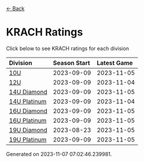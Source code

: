 [<- Back](../readme.md)
# KRACH Ratings
Click below to see KRACH ratings for each division

| Division | Season Start | Latest Game |
| :-- | :-- | :-- |
| [10U](10U-ratings.md) | 2023-09-09 | 2023-11-05 |
| [12U](12U-ratings.md) | 2023-09-09 | 2023-11-04 |
| [14U Diamond](14U-Diamond-ratings.md) | 2023-09-09 | 2023-11-05 |
| [14U Platinum](14U-Platinum-ratings.md) | 2023-09-09 | 2023-11-04 |
| [16U Diamond](16U-Diamond-ratings.md) | 2023-09-09 | 2023-11-05 |
| [16U Platinum](16U-Platinum-ratings.md) | 2023-09-09 | 2023-11-05 |
| [19U Diamond](19U-Diamond-ratings.md) | 2023-08-23 | 2023-11-05 |
| [19U Platinum](19U-Platinum-ratings.md) | 2023-09-09 | 2023-11-05 |

Generated on 2023-11-07 07:02:46.239981.
